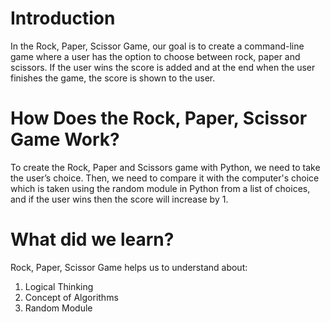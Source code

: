 # Introduction
In the Rock, Paper, Scissor Game, our goal is to create a command-line game where a user has the option to choose between rock, paper and scissors. If the user wins the score is added and at the end when the user finishes the game, the score is shown to the user.

# How Does the Rock, Paper, Scissor Game Work?
To create the Rock, Paper and Scissors game with Python, we need to take the user’s choice. Then, we need to compare it with the computer's choice which is taken using the random module in Python from a list of choices, and if the user wins then the score will increase by 1.

# What did we learn?
Rock, Paper, Scissor Game helps us to understand about:

1. Logical Thinking
2. Concept of Algorithms
3. Random Module
